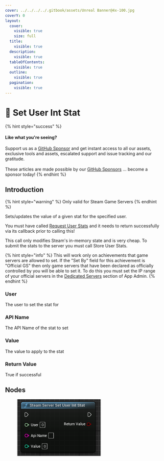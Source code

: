 ```yaml
---
cover: ../../../../.gitbook/assets/Unreal Banner@4x-100.jpg
coverY: 0
layout:
  cover:
    visible: true
    size: full
  title:
    visible: true
  description:
    visible: true
  tableOfContents:
    visible: true
  outline:
    visible: true
  pagination:
    visible: true
---
```


# 🔵 Set User Int Stat

{% hint style="success" %}
#### Like what you're seeing?

Support us as a [GitHub Sponsor](../../../../become-a-sponsor/) and get instant access to all our assets, exclusive tools and assets, escalated support and issue tracking and our gratitude.\
\
These articles are made possible by our [GitHub Sponsors](../../../../become-a-sponsor/) ... become a sponsor today!
{% endhint %}

## Introduction

{% hint style="warning" %}
Only valid for Steam Game Servers
{% endhint %}

Sets/updates the value of a given stat for the specified user.

You must have called [Request User Stats](broken-reference) and it needs to return successfully via its callback prior to calling this!

This call only modifies Steam's in-memory state and is very cheap. To submit the stats to the server you must call Store User Stats.

{% hint style="info" %}
This will work only on achievements that game servers are allowed to set. If the "Set By" field for this achievement is "Official GS" then only game servers that have been declared as officially controlled by you will be able to set it. To do this you must set the IP range of your official servers in the [Dedicated Servers](https://partner.steamgames.com/apps/dedicatedservers/) section of App Admin.
{% endhint %}

### User

The user to set the stat for

### API Name

The API Name of the stat to set

### Value

The value to apply to the stat

### Return Value

True if successful

## Nodes

<figure><img src="../../../../.gitbook/assets/image (1) (1) (1) (1) (1).png" alt=""><figcaption></figcaption></figure>
